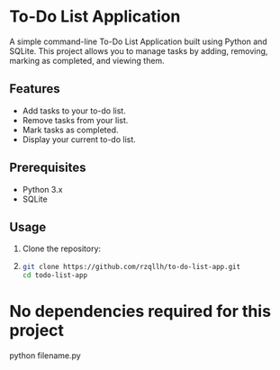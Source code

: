 # To-Do List Application

A simple command-line To-Do List Application built using Python and SQLite. This project allows you to manage tasks by adding, removing, marking as completed, and viewing them.

## Features

- Add tasks to your to-do list.
- Remove tasks from your list.
- Mark tasks as completed.
- Display your current to-do list.

## Prerequisites

- Python 3.x
- SQLite

## Usage

1. Clone the repository:
2. 
   ```bash
   git clone https://github.com/rzqllh/to-do-list-app.git
   cd todo-list-app
# No dependencies required for this project
python filename.py
